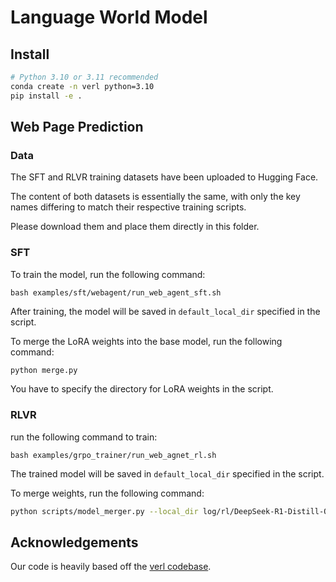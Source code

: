 # Language World Model

## Install
```bash
# Python 3.10 or 3.11 recommended
conda create -n verl python=3.10
pip install -e .
```

## Web Page Prediction

### Data

The SFT and RLVR training datasets have been uploaded to Hugging Face.

The content of both datasets is essentially the same, with only the key names differing to match their respective training scripts.

Please download them and place them directly in this folder.

### SFT

To train the model, run the following command:

```
bash examples/sft/webagent/run_web_agent_sft.sh
```

After training, the model will be saved in `default_local_dir` specified in the script.

To merge the LoRA weights into the base model, run the following command:

```bash
python merge.py
```

You have to specify the directory for LoRA weights in the script.

### RLVR

run the following command to train:

```
bash examples/grpo_trainer/run_web_agnet_rl.sh
```

The trained model will be saved in `default_local_dir` specified in the script.

To merge weights, run the following command:

```bash
python scripts/model_merger.py --local_dir log/rl/DeepSeek-R1-Distill-Qwen-1.5B-merged-grpo-reward-v1-p-0.1-final-v2/checkpoints/global_step_xxxx/actor --output_dir <output_dir> --backend fsdp --hf_model_path deepseek-ai/DeepSeek-R1-Distill-Qwen-1.5B 
```

## Acknowledgements

Our code is heavily based off the <a href="https://github.com/volcengine/verl" target="_blank">verl codebase</a>.
